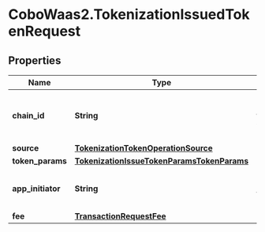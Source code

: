 # CoboWaas2.TokenizationIssuedTokenRequest

## Properties

Name | Type | Description | Notes
------------ | ------------- | ------------- | -------------
**chain_id** | **String** | The chain ID where the token will be issued. | 
**source** | [**TokenizationTokenOperationSource**](TokenizationTokenOperationSource.md) |  | 
**token_params** | [**TokenizationIssueTokenParamsTokenParams**](TokenizationIssueTokenParamsTokenParams.md) |  | 
**app_initiator** | **String** | The address of the app initiator.  | [optional] 
**fee** | [**TransactionRequestFee**](TransactionRequestFee.md) |  | 


